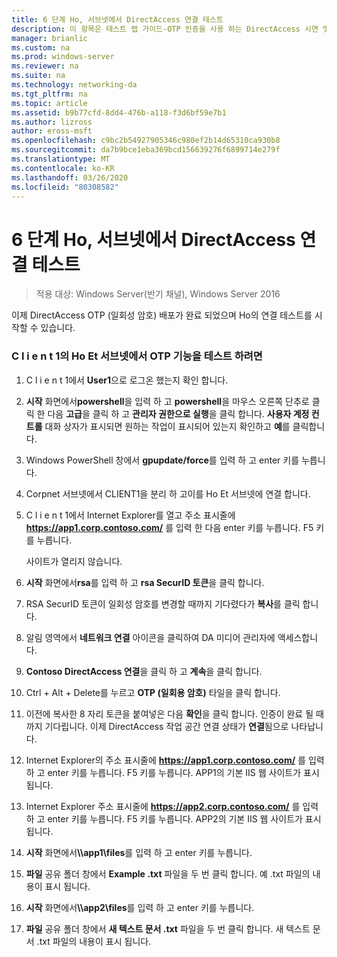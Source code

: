 ```yaml
---
title: 6 단계 Ho, 서브넷에서 DirectAccess 연결 테스트
description: 이 항목은 테스트 랩 가이드-OTP 인증을 사용 하는 DirectAccess 시연 및 Windows Server 2016에 대 한 RSA SecurID의 일부입니다.
manager: brianlic
ms.custom: na
ms.prod: windows-server
ms.reviewer: na
ms.suite: na
ms.technology: networking-da
ms.tgt_pltfrm: na
ms.topic: article
ms.assetid: b9b77cfd-8dd4-476b-a118-f3d6bf59e7b1
ms.author: lizross
author: eross-msft
ms.openlocfilehash: c9bc2b54927905346c980ef2b14d65310ca930b8
ms.sourcegitcommit: da7b9bce1eba369bcd156639276f6899714e279f
ms.translationtype: MT
ms.contentlocale: ko-KR
ms.lasthandoff: 03/26/2020
ms.locfileid: "80308582"
---
```

# <a name="step-6-test-directaccess-connectivity-from-the-homenet-subnet"></a>6 단계 Ho, 서브넷에서 DirectAccess 연결 테스트

>적용 대상: Windows Server(반기 채널), Windows Server 2016

이제 DirectAccess OTP (일회성 암호) 배포가 완료 되었으며 Ho의 연결 테스트를 시작할 수 있습니다.  
  
### <a name="to-test-otp-functionality-from-the-homenet-subnet-on-client1"></a>C l i e n t 1의 Ho Et 서브넷에서 OTP 기능을 테스트 하려면  
  
1. C l i e n t 1에서 **User1**으로 로그온 했는지 확인 합니다.  
  
2. **시작** 화면에서**powershell**을 입력 하 고 **powershell**을 마우스 오른쪽 단추로 클릭 한 다음 **고급**을 클릭 하 고 **관리자 권한으로 실행**을 클릭 합니다. **사용자 계정 컨트롤** 대화 상자가 표시되면 원하는 작업이 표시되어 있는지 확인하고 **예**를 클릭합니다.  
  
3. Windows PowerShell 창에서 **gpupdate/force**를 입력 하 고 enter 키를 누릅니다.  
  
4. Corpnet 서브넷에서 CLIENT1을 분리 하 고이를 Ho Et 서브넷에 연결 합니다.  
  
5. C l i e n t 1에서 Internet Explorer를 열고 주소 표시줄에 **https://app1.corp.contoso.com/** 를 입력 한 다음 enter 키를 누릅니다. F5 키를 누릅니다.  
  
   사이트가 열리지 않습니다.  
  
6. **시작** 화면에서**rsa**를 입력 하 고 **rsa SecurID 토큰**을 클릭 합니다.  
  
7. RSA SecurID 토큰이 일회성 암호를 변경할 때까지 기다렸다가 **복사**를 클릭 합니다.  
  
8. 알림 영역에서 **네트워크 연결** 아이콘을 클릭하여 DA 미디어 관리자에 액세스합니다.  
  
9. **Contoso DirectAccess 연결**을 클릭 하 고 **계속**을 클릭 합니다.  
  
10. Ctrl + Alt + Delete를 누르고 **OTP (일회용 암호)** 타일을 클릭 합니다.  
  
11. 이전에 복사한 8 자리 토큰을 붙여넣은 다음 **확인**을 클릭 합니다. 인증이 완료 될 때까지 기다립니다. 이제 DirectAccess 작업 공간 연결 상태가 **연결**됨으로 나타납니다.  
  
12. Internet Explorer의 주소 표시줄에 **https://app1.corp.contoso.com/** 를 입력 하 고 enter 키를 누릅니다. F5 키를 누릅니다. APP1의 기본 IIS 웹 사이트가 표시됩니다.  
  
13. Internet Explorer 주소 표시줄에 **https://app2.corp.contoso.com/** 를 입력 하 고 enter 키를 누릅니다. F5 키를 누릅니다. APP2의 기본 IIS 웹 사이트가 표시 됩니다.  
  
14. **시작** 화면에서<strong>\\\app1\files</strong>를 입력 하 고 enter 키를 누릅니다.  
  
15. **파일** 공유 폴더 창에서 **Example .txt** 파일을 두 번 클릭 합니다. 예 .txt 파일의 내용이 표시 됩니다.  
  
16. **시작** 화면에서<strong>\\\app2\files</strong>를 입력 하 고 enter 키를 누릅니다.  
  
17. **파일** 공유 폴더 창에서 **새 텍스트 문서 .txt** 파일을 두 번 클릭 합니다. 새 텍스트 문서 .txt 파일의 내용이 표시 됩니다.  
  


